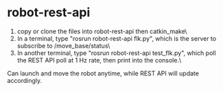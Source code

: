 # robot-rest-api

1) copy or clone the files into robot-rest-api then catkin_make\
2) In a terminal, type "rosrun robot-rest-api flk.py", which is the server to subscribe to /move_base/status\
3) In another terminal, type "rosrun robot-rest-api test_flk.py", which poll the REST API poll at 1 Hz rate, then print into the console.\

Can launch and move the robot anytime, while REST API will update accordingly.
